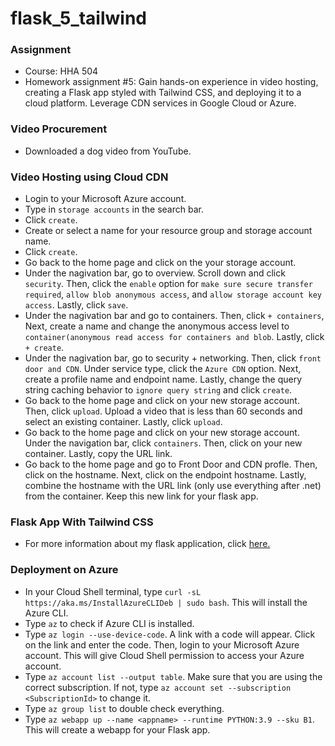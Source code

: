 # flask_5_tailwind

### Assignment
- Course: HHA 504
- Homework assignment #5: Gain hands-on experience in video hosting, creating a Flask app styled with Tailwind CSS, and deploying it to a cloud platform. Leverage CDN services in Google Cloud or Azure.

### Video Procurement
- Downloaded a dog video from YouTube.

### Video Hosting using Cloud CDN
- Login to your Microsoft Azure account.
- Type in `storage accounts` in the search bar.
- Click `create`.
- Create or select a name for your resource group and storage account name.
- Click `create`.
- Go back to the home page and click on the your storage account.
- Under the nagivation bar, go to overview. Scroll down and click `security`. Then, click the `enable` option for `make sure secure transfer required`, `allow blob anonymous access`, and `allow storage account key access`. Lastly, click `save`.
- Under the nagivation bar and go to containers. Then, click `+ containers`, Next, create a name and change the anonymous access level to `container(anonymous read access for containers and blob`. Lastly, click `+ create`.
- Under the nagivation bar, go to security + networking. Then, click `front door and CDN`. Under service type, click the `Azure CDN` option. Next, create a profile name and endpoint name. Lastly, change the query string caching behavior to `ignore query string` and click `create`.
- Go back to the home page and click on your new storage account. Then, click `upload`. Upload a video that is less than 60 seconds and select an existing container. Lastly, click `upload`.
- Go back to the home page and click on your new storage account. Under the navigation bar, click `containers`. Then, click on your new container. Lastly, copy the URL link.
- Go back to the home page and go to Front Door and CDN profle. Then, click on the hostname. Next, click on the endpoint hostname. Lastly, combine the hostname with the URL link (only use everything after .net) from the container. Keep this new link for your flask app.

### Flask App With Tailwind CSS
- For more information about my flask application, click [here.](https://github.com/Beczheng/flask_5_tailwind/tree/main/templates)

### Deployment on Azure
- In your Cloud Shell terminal, type `curl -sL https://aka.ms/InstallAzureCLIDeb | sudo bash`. This will install the Azure CLI.
- Type `az` to check if Azure CLI is installed.
- Type `az login --use-device-code`. A link with a code will appear. Click on the link and enter the code. Then, login to your Microsoft Azure account. This will give Cloud Shell permission to access your Azure account.
- Type `az account list --output table`. Make sure that you are using the correct subscription. If not, type `az account set --subscription <SubscriptionId>` to change it.
- Type `az group list` to double check everything.
- Type `az webapp up --name <appname> --runtime PYTHON:3.9 --sku B1`. This will create a webapp for your Flask app.


